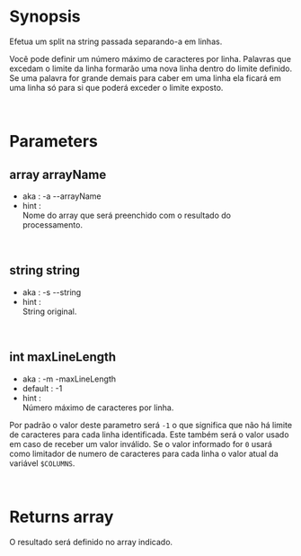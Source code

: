 # Synopsis

Efetua um split na string passada separando-a em linhas.

Você pode definir um número máximo de caracteres por linha.
Palavras que excedam o limite da linha formarão uma nova linha dentro do limite 
definido.
Se uma palavra for grande demais para caber em uma linha ela ficará em uma 
linha só para si que poderá exceder o limite exposto.



&nbsp;

# Parameters

## array arrayName

- aka       : -a --arrayName
- hint      :  
  Nome do array que será preenchido com o resultado do processamento.

&nbsp;


## string string

- aka       : -s --string
- hint      :  
  String original.

&nbsp;


## int maxLineLength

- aka       : -m -maxLineLength
- default   : -1
- hint      :  
  Número máximo de caracteres por linha.

Por padrão o valor deste parametro será `-1` o que significa que não há limite
de caracteres para cada linha identificada. Este também será o valor usado em
caso de receber um valor inválido.
Se o valor informado for `0` usará como limitador de numero de caracteres para
cada linha o valor atual da variável `$COLUMNS`.


&nbsp;



# Returns array

O resultado será definido no array indicado.